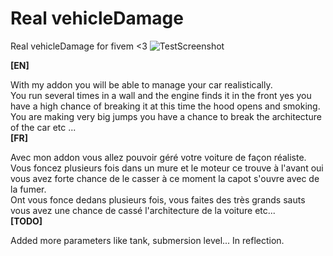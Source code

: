 # Real vehicleDamage
Real vehicleDamage for fivem &lt;3
![TestScreenshot](https://img4.hostingpics.net/pics/254940201707130914091.jpg)

<b>[EN]</b>

With my addon you will be able to manage your car realistically.<br/>
You run several times in a wall and the engine finds it in the front yes you have a high chance of breaking it at this time the hood opens and smoking.<br/>
You are making very big jumps you have a chance to break the architecture of the car etc ...<br/>
<b>[FR]</b><br/>

Avec mon addon vous allez pouvoir géré votre voiture de façon réaliste.<br/>
Vous foncez plusieurs fois dans un mure et le moteur ce trouve à l'avant oui vous avez forte chance de le casser à ce moment la capot s'ouvre avec de la fumer.<br/>
Ont vous fonce dedans plusieurs fois, vous faites des très grands sauts vous avez une chance de cassé l'architecture de la voiture etc...<br/>
<b>[TODO]</b><br/>

Added more parameters like tank, submersion level... In reflection.
